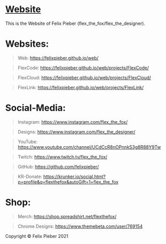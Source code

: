 # [Website](https://felixpieber.github.io/web)

This is the Website of Felix Pieber (flex_the_fox/flex_the_designer).


# Websites:
>Web:            https://felixpieber.github.io/web/

>FlexCode:       https://felixpieber.github.io/web/projects/FlexCode/

>FlexCloud:      https://felixpieber.github.io/web/projects/FlexCloud/

>FlexLink:       https://felixpieber.github.io/web/projects/FlexLink/


# Social-Media:
>Instagram:      https://www.instagram.com/flex_the_fox/

>Designs:        https://www.instagram.com/flex_the_designer/

>YouTube:        https://www.youtube.com/channel/UCdCcR8nOPnnkS3g8R88Y9Tw

>Twitch:         https://www.twitch.tv/flex_the_fox/

>GitHub:         https://github.com/felixpieber/

>KR-Donate:      https://krunker.io/social.html?p=profile&q=flexthefox&autoGift=1=flex_the_fox


# Shop:
>Merch:          https://shop.spreadshirt.net/flexthefox/

>Chrome Designs: https://www.themebeta.com/user/769154



Copyright © Felix Pieber 2021